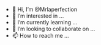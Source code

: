 - 👋 Hi, I’m @Mrlaperfection
- 👀 I’m interested in ...
- 🌱 I’m currently learning ...
- 💞️ I’m looking to collaborate on ...
- 📫 How to reach me ...

<!---
Mrlaperfection/Mrlaperfection is a ✨ special ✨ repository because its `README.md` (this file) appears on your GitHub profile.
You can click the Preview link to take a look at your changes.
--->
